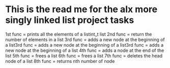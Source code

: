 This is the read me for the alx more singly linked list project tasks
===============================================================================
1st func =  prints all the elements of a listint_t list
2nd func = return the number of elements in a list
3rd func = adds a new node at the beginning of a list3rd func = adds a new node at the beginning of a list3rd func = adds a new node at the beginning of a list
4th func = adds a node at the end of the list
5th func = frees a list
6th func = frees a list
7th func = deletes the head node of a list
8th func = returns nth number of node
